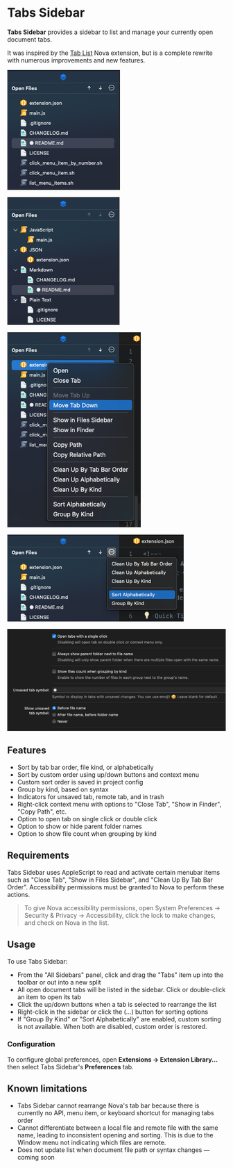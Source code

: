 # Tabs Sidebar
**Tabs Sidebar** provides a sidebar to list and manage your currently open document tabs.

It was inspired by the [Tab List](https://extensions.panic.com/extensions/gerardojbueno/gerardojbueno.tablist/) Nova extension, but is a complete rewrite with numerous improvements and new features.

![List of open tabs](https://raw.githubusercontent.com/eablokker/nova-tabs-sidebar/main/screenshots/list.png)

![List of open tabs grouped by kind](https://raw.githubusercontent.com/eablokker/nova-tabs-sidebar/main/screenshots/group-by-kind.png)

![Context menu items](https://raw.githubusercontent.com/eablokker/nova-tabs-sidebar/main/screenshots/context-menu.png)

![Sorting menu](https://raw.githubusercontent.com/eablokker/nova-tabs-sidebar/main/screenshots/sorting-menu.png)

![Preferences panel](https://raw.githubusercontent.com/eablokker/nova-tabs-sidebar/main/screenshots/preferences.png)

## Features

- Sort by tab bar order, file kind, or alphabetically
- Sort by custom order using up/down buttons and context menu
- Custom sort order is saved in project config
- Group by kind, based on syntax
- Indicators for unsaved tab, remote tab, and in trash
- Right-click context menu with options to "Close Tab", "Show in Finder", "Copy Path", etc.
- Option to open tab on single click or double click
- Option to show or hide parent folder names
- Option to show file count when grouping by kind

## Requirements

Tabs Sidebar uses AppleScript to read and activate certain menubar items such as "Close Tab", "Show in Files Sidebar", and "Clean Up By Tab Bar Order". Accessibility permissions must be granted to Nova to perform these actions.

> To give Nova accessibility permissions, open System Preferences → Security & Privacy → Accessibility, click the lock to make changes, and check on Nova in the list.

## Usage

To use Tabs Sidebar:

- From the "All Sidebars" panel, click and drag the "Tabs" item up into the toolbar or out into a new split
- All open document tabs will be listed in the sidebar. Click or double-click an item to open its tab
- Click the up/down buttons when a tab is selected to rearrange the list
- Right-click in the sidebar or click the (…) button for sorting options
- If "Group By Kind" or "Sort Alphabetically" are enabled, custom sorting is not available. When both are disabled, custom order is restored.

### Configuration

To configure global preferences, open **Extensions → Extension Library...** then select Tabs Sidebar's **Preferences** tab.

## Known limitations

- Tabs Sidebar cannot rearrange Nova's tab bar because there is currently no API, menu item, or keyboard shortcut for managing tabs order
- Cannot differentiate between a local file and remote file with the same name, leading to inconsistent opening and sorting. This is due to the Window menu not indicating which files are remote.
- Does not update list when document file path or syntax changes — coming soon
